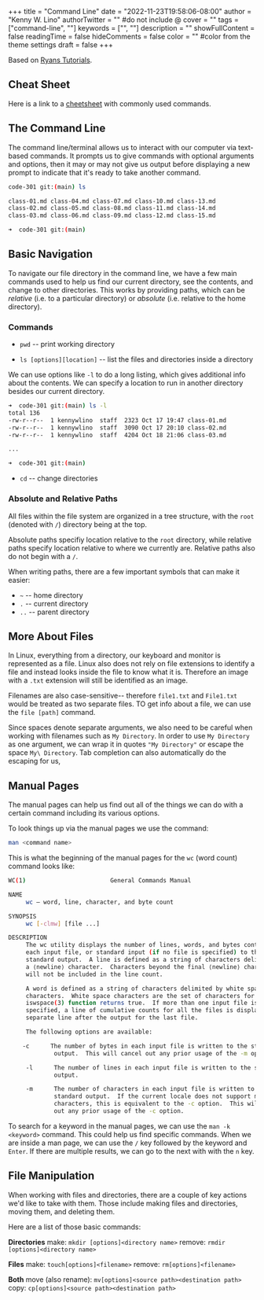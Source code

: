 +++
title = "Command Line"
date = "2022-11-23T19:58:06-08:00"
author = "Kenny W. Lino"
authorTwitter = "" #do not include @
cover = ""
tags = ["command-line", ""]
keywords = ["", ""]
description = ""
showFullContent = false
readingTime = false
hideComments = false
color = "" #color from the theme settings
draft = false
+++

Based on [Ryans Tutorials](https://ryanstutorials.net/linuxtutorial/).

## Cheat Sheet

Here is a link to a [cheetsheet](https://ryanstutorials.net/linuxtutorial/cheatsheet.php) with commonly used commands.

## The Command Line

The command line/terminal allows us to interact with our computer via text-based commands. It prompts us to give commands with optional arguments and options, then it may or may not give us output before displaying a new prompt to indicate that it's ready to take another command.

```bash
code-301 git:(main) ls

class-01.md class-04.md class-07.md class-10.md class-13.md
class-02.md class-05.md class-08.md class-11.md class-14.md
class-03.md class-06.md class-09.md class-12.md class-15.md

➜  code-301 git:(main) 
```

## Basic Navigation

To navigate our file directory in the command line, we have a few main commands used to help us find our current directory, see the contents, and change to other directories. This works by providing paths, which can be *relative* (i.e. to a particular directory) or *absolute* (i.e. relative to the home directory).

### Commands

* `pwd` -- print working directory

* `ls [options][location]` -- list the files and directories inside a directory

We can use options like `-l` to do a long listing, which gives additional info about the contents. We can specify a location to run in another directory besides our current directory.

```bash
➜  code-301 git:(main) ls -l
total 136
-rw-r--r--  1 kennywlino  staff  2323 Oct 17 19:47 class-01.md
-rw-r--r--  1 kennywlino  staff  3090 Oct 17 20:10 class-02.md
-rw-r--r--  1 kennywlino  staff  4204 Oct 18 21:06 class-03.md

...

➜  code-301 git:(main) 
```

* `cd` -- change directories

### Absolute and Relative Paths

All files within the file system are organized in a tree structure, with the `root` (denoted with `/`) directory being at the top.

Absolute paths specifiy location relative to the `root` directory, while relative paths specify location relative to where we currently are. Relative paths also do not begin with a `/`.

When writing paths, there are a few important symbols that can make it easier:

* `~` -- home directory
* `.` -- current directory
* `..` -- parent directory

## More About Files

In Linux, everything from a directory, our keyboard and monitor is represented as a file. Linux also does not rely on file extensions to identify a file and instead looks inside the file to know what it is. Therefore an image with a `.txt` extension will still be identified as an image.

Filenames are also case-sensitive-- therefore `file1.txt` and `File1.txt` would be treated as two separate files. TO get info about a file, we can use the `file [path]` command.

Since spaces denote separate arguments, we also need to be careful when working with filenames such as `My Directory`. In order to use `My Directory` as one argument, we can wrap it in quotes `"My Directory"` or escape the space `My\ Directory`. Tab completion can also automatically do the escaping for us,

## Manual Pages

The manual pages can help us find out all of the things we can do with a certain command including its various options.

To look things up via the manual pages we use the command:

```bash
man <command name>
```

This is what the beginning of the manual pages for the `wc` (word count) command looks like:

```bash
WC(1)                        General Commands Manual                       WC(1)

NAME
     wc – word, line, character, and byte count

SYNOPSIS
     wc [-clmw] [file ...]

DESCRIPTION
     The wc utility displays the number of lines, words, and bytes contained in
     each input file, or standard input (if no file is specified) to the
     standard output.  A line is defined as a string of characters delimited by
     a ⟨newline⟩ character.  Characters beyond the final ⟨newline⟩ character
     will not be included in the line count.

     A word is defined as a string of characters delimited by white space
     characters.  White space characters are the set of characters for which the
     iswspace(3) function returns true.  If more than one input file is
     specified, a line of cumulative counts for all the files is displayed on a
     separate line after the output for the last file.

     The following options are available:

    -c      The number of bytes in each input file is written to the standard
             output.  This will cancel out any prior usage of the -m option.

     -l      The number of lines in each input file is written to the standard
             output.

     -m      The number of characters in each input file is written to the
             standard output.  If the current locale does not support multibyte
             characters, this is equivalent to the -c option.  This will cancel
             out any prior usage of the -c option.
```

To search for a keyword in the manual pages, we can use the `man -k <keyword>` command. This could help us find specific commands. When we are inside a man page, we can use the `/` key followed by the keyword and `Enter`. If there are multiple results, we can go to the next with with the `n` key.

## File Manipulation

When working with files and directories, there are a couple of key actions we'd like to take with them. Those include making files and directories, moving them, and deleting them.

Here are a list of those basic commands:

**Directories**
make: `mkdir [options]<directory name>`
remove: `rmdir [options]<directory name>`

**Files**
make: `touch[options]<filename>`
remove: `rm[options]<filename>`

**Both**
move (also rename): `mv[options]<source path><destination path>`
copy: `cp[options]<source path><destination path>`